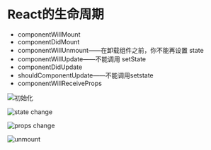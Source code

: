 # React的生命周期

* componentWillMount
* componentDidMount
* componentWillUnmount——在卸载组件之前，你不能再设置 state
* componentWillUpdate——不能调用 setState
* componentDidUpdate
* shouldComponentUpdate——不能调用setstate
* componentWillReceiveProps

![初始化](https://www.kirupa.com/react/render_144.png)

![state change](https://www.kirupa.com/react/images/statechange_144.png)

![props change](https://www.kirupa.com/react/images/propschange_144.png)

![unmount](https://www.kirupa.com/react/images/unmount_144.png)
